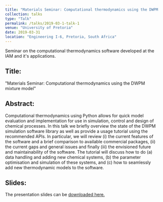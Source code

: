 ```yaml
---
title: "Materials Seminar: Computational thermodynamics using the DWPM mixture model"
collection: talks
type: "Talk"
permalink: /talks/2019-03-1-talk-1
venue: "University of Pretoria"
date: 2019-03-31
location: "Engineering I-6, Pretoria, South Africa"
---
```


Seminar on the computational thermodynamics software developed at the IAM and it's applications.


Title:
--------
"Materials Seminar: Computational thermodynamics using the DWPM mixture model"

Abstract:
--------

Computational thermodynamics using Python allows for quick model evaluation and implementation for use in simulation, control and design of chemical processes. In this talk we briefly overview the state of the DWPM simulation software library as well as provide a usage tutorial using the recommended APIs. In particular, we will review (i) the current features of the software and a brief comparison to available commercial packages, (ii) the current gaps and general issues and finally (iii) the envisioned future and maintainability of the software. The tutorial will discuss how to do (a) data handling and adding new chemical systems, (b) the parameter optimisation and simulation of these systems, and (c) how to seamlessly add new thermodynamic models to the software.

Slides:
--------

The presentation slides can be [downloaded here.](http://stefan-endres.github.io/shgo/files/dwpm_seminar.pdf)